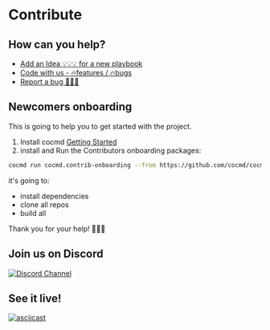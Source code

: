 # Contribute



## How can you help?

- [Add an Idea 💡💡💡 for a new playbook](https://github.com/cocmd/hub/issues/new)
- [Code with us - 🔥features / 🔥bugs](https://github.com/cocmd/cocmd/contribute)
- [Report a bug 🐞🧨🐞](https://github.com/cocmd/cocmd/issues/new?assignees=&labels=bug&projects=&template=bug_report.md&title=bug%3A+)



## Newcomers onboarding

This is going to help you to get started with the project.

1. Install cocmd [Getting Started](/docs/intro)
2. install and Run the Contributors onboarding packages:

```bash
cocmd run cocmd.contrib-onboarding --from https://github.com/cocmd/cocmd
```

it's going to:
- install dependencies
- clone all repos
- build all

Thank you for your help! 🙏🙏🙏

## Join us on Discord

[![Discord Channel](https://dcbadge.vercel.app/api/server/hKFKTaMKkq/)](https://discord.gg/KqzhTaDn)

## See it live!

[![asciicast](https://asciinema.org/a/619310.svg)](https://asciinema.org/a/619310)
